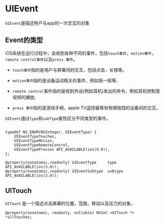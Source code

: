 # UIEvent

`UIEvent`是描述用户与app的一次交互的对象

## Event的类型

iOS系统在运行过程中，会收到各种不同的事件，包括`touch事件`，`motion事件`，`remote control事件`以及`press 事件`。

- `touch事件`指的是用户与屏幕间的交互，包括点击，长按等。

- `motion事件`指的是设备运动相关的事件，例如摇一摇等;

- `remote control`事件指的是收到外设(例如耳机)发出的命令，例如耳机控制音视频的播放;

- `press 事件`指的是游戏手柄，apple TV遥控器等有物理按钮的设备间的交互。


`UIEvent`通过`type`和`subType`属性区分不同类型的事件。

``` objc

typedef NS_ENUM(NSInteger, UIEventType) {
    UIEventTypeTouches,
    UIEventTypeMotion,
    UIEventTypeRemoteControl,
    UIEventTypePresses API_AVAILABLE(ios(9.0)),
};

@property(nonatomic,readonly) UIEventType     type API_AVAILABLE(ios(3.0));
@property(nonatomic,readonly) UIEventSubtype  subtype API_AVAILABLE(ios(3.0));

```

## UITouch

`UITouch` 是一个描述点击屏幕的位置，范围，移动以及压力的对象。



```objc
@property(nonatomic, readonly, nullable) NSSet <UITouch *> *allTouches;

```